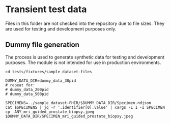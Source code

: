 # Transient test data
Files in this folder are not checked into the repository due to file sizes. They are used for testing and development purposes only.

## Dummy file generation

The process is used to generate synthetic data for testing and development purposes. The module is not intended for use in production environments.


```
cd tests/fixtures/sample_dataset-files

DUMMY_DATA_DIR=dummy_data_30pid
# repeat for:
# dummy_data_200pid
# dummy_data_500pid

SPECIMENS=../sample_dataset-FHIR/$DUMMY_DATA_DIR/Specimen.ndjson
cat $SPECIMENS | jq -r '.identifier[0].value' | xargs -L 1 -I SPECIMEN cp  ANY_mri_guided_prostate_biopsy.jpeg $DUMMY_DATA_DIR/SPECIMEN_mri_guided_prostate_biopsy.jpeg


```
